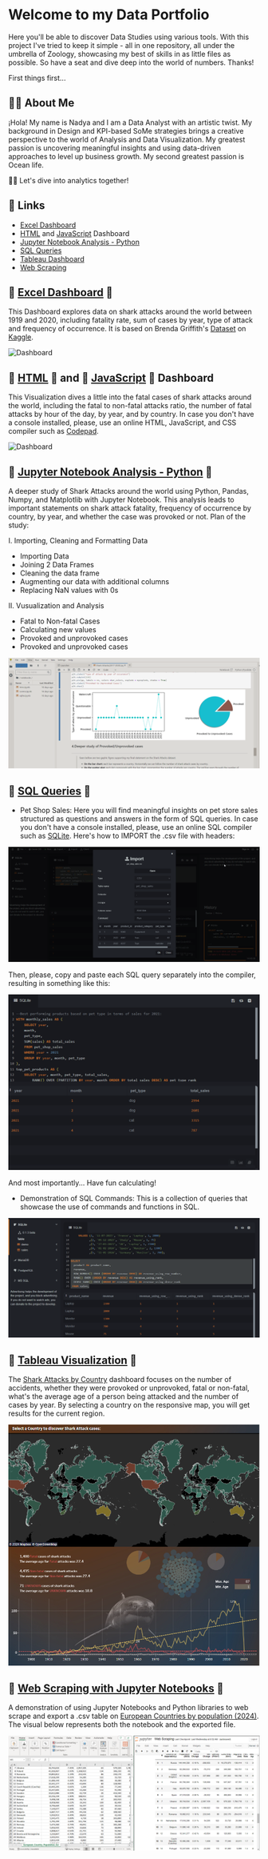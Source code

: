
# Welcome to my Data Portfolio

Here you'll be able to discover Data Studies using various tools. With this project I've tried to keep it simple - all in one repository, all under the umbrella of Zoology, showcasing my best of skills in as little files as possible. So have a seat and dive deep into the world of numbers. Thanks!

First things first...
## 👨‍💻 About Me
¡Hola! My name is Nadya and I am
a Data Analyst with an artistic twist. My background in Design and KPI-based SoMe strategies brings a creative perspective to the world of Analysis and Data Visualization. My greatest passion is uncovering meaningful insights and using data-driven approaches to level up business growth. My second greatest passion is Ocean life. 

🏊🏻
Let's dive into analytics together!


## 🦈 Links
- [Excel Dashboard](https://github.com/nadyakant/data-project/blob/main/Shark%20Attacks_Dash.xlsx)
- [HTML](https://github.com/nadyakant/data-project/blob/main/Death%20by%20Sharks%20-%20HTML.html) and [JavaScript](https://github.com/nadyakant/data-project/blob/main/Death%20by%20Sharks%20-%20JS.js) Dashboard
- [Jupyter Notebook Analysis - Python](https://github.com/nadyakant/data-project/blob/main/Shark%20Attacks(2017-2020).ipynb)
- [SQL Queries](https://github.com/nadyakant/Data_Analyst_Portfolio/tree/main/SQL)
- [Tableau Dashboard](https://github.com/nadyakant/Data_Analyst_Portfolio/blob/main/Tableau%20-%20Shark%20Attacks%20by%20Country.md)
- [Web Scraping](https://github.com/nadyakant/Data_Analyst_Portfolio/blob/main/Web%20Scraping/Web%20Scraping.ipynb)


## 📁 [Excel Dashboard](https://github.com/nadyakant/data-project/blob/main/Shark%20Attacks_Dash.xlsx) 📁

This Dashboard explores data on shark attacks around the world between 1919 and 2020, including fatality rate, sum of cases by year, type of attack and frequency of occurrence. It is based on Brenda Griffith's [Dataset](https://www.kaggle.com/datasets/thedevastator/global-shark-attack-incidents?select=GSAF5.xls.csv) on [Kaggle](https://www.kaggle.com/).

![Dashboard](https://raw.githubusercontent.com/nadyakant/data-project/main/PNGs/Shark%20Attacks_Dash%20-%20Excel.png)


## 📁 [HTML](https://github.com/nadyakant/data-project/blob/main/Death%20by%20Sharks%20-%20HTML.html) 📁 and 📁 [JavaScript](https://github.com/nadyakant/data-project/blob/main/Death%20by%20Sharks%20-%20JS.js) 📁 Dashboard 

This Visualization dives a little into the fatal cases of shark attacks around the world, including the fatal to non-fatal attacks ratio, the number of fatal attacks by hour of the day, by year, and by country.
In case you don't have a console installed, please, use an online HTML, JavaScript, and CSS compiler such as [Codepad](https://codepad.co/playground).

![Dashboard](https://raw.githubusercontent.com/nadyakant/data-project/main/PNGs/HTML%20and%20JS.png)


## 📁 [Jupyter Notebook Analysis - Python](https://github.com/nadyakant/data-project/blob/main/Shark%20Attacks(2017-2020).ipynb) 📁 

A deeper study of Shark Attacks around the world using Python, Pandas, Numpy, and Matplotlib with Jupyter Notebook. This analysis leads to important statements on shark attack fatality, frequency of occurrence by country, by year, and whether the case was provoked or not. Plan of the study:

I. Importing, Cleaning and Formatting Data

- Importing Data
- Joining 2 Data Frames
- Cleaning the data frame
- Augmenting our data with additional columns
- Replacing NaN values with 0s
 
II. Vusualization and Analysis

- Fatal to Non-fatal Cases
- Calculating new values
- Provoked and unprovoked cases
- Provoked and unprovoked cases

![Jupyter](https://raw.githubusercontent.com/nadyakant/Data_Analyst_Portfolio/main/PNGs/Jupyter%20Notebook%20and%20python.png)


## 📁 [SQL Queries](https://github.com/nadyakant/Data_Analyst_Portfolio/tree/main/SQL) 📁

- Pet Shop Sales: 
Here you will find meaningful insights on pet store sales structured as questions and answers in the form of SQL queries. 
In case you don't have a console installed, please, use an online SQL compiler such as [SQLite](https://sqliteonline.com/).
Here's how to IMPORT the .csv file with headers:

![IMPORT](https://raw.githubusercontent.com/nadyakant/Data_Analyst_Portfolio/main/PNGs/Import%20csv%20to%20SQL%20Online.png)

Then, please, copy and paste each SQL query separately into the compiler, resulting in something like this:

![IMPORT](https://raw.githubusercontent.com/nadyakant/Data_Analyst_Portfolio/main/PNGs/sql%20lite%20pet%20shop%20sales.png)

And most importantly...
Have fun calculating!

- Demonstration of SQL Commands:
This is a collection of queries that showcase the use of commands and functions in SQL.

![IMPORT](https://raw.githubusercontent.com/nadyakant/Data_Analyst_Portfolio/main/PNGs/demonstration%20of%20commands.png)


## 📁 [Tableau Visualization](https://github.com/nadyakant/Data_Analyst_Portfolio/blob/main/Tableau%20-%20Shark%20Attacks%20by%20Country.md) 📁

The [Shark Attacks by Country](https://public.tableau.com/app/profile/nadya.kant/viz/SharkAttacks1900-2020/Dashboard1) dashboard focuses on the number of accidents, whether they were provoked or unprovoked, fatal or non-fatal, what's the average age of a person being attacked and the number of cases by year. By selecting a country on the responsive map, you will get results for the current region.

![Dashboard](https://raw.githubusercontent.com/nadyakant/Data_Analyst_Portfolio/main/PNGs/Shark%20Attacks%20by%20Country%20(1900%20-%202020)%20_%20Tableau%20Public.png)


## 📁 [Web Scraping with Jupyter Notebooks](https://github.com/nadyakant/Data_Analyst_Portfolio/blob/main/Web%20Scraping/Web%20Scraping.ipynb)  📁 

A demonstration of using Jupyter Notebooks and Python libraries to web scrape and export a .csv table on [European Countries by population (2024)](https://www.worldometers.info/population/countries-in-europe-by-population/). The visual below represents both the notebook and the exported file. 

![Image](https://raw.githubusercontent.com/nadyakant/Data_Analyst_Portfolio/main/PNGs/Web%20Scraping%20-%20Jupyter%20Notebook.png)
